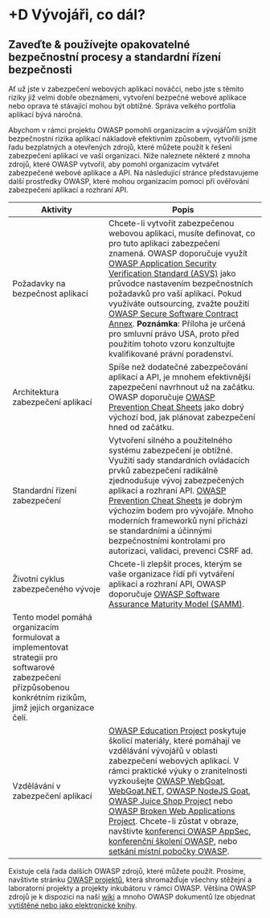 # +D Vývojáři, co dál?

## Zaveďte &amp; používejte opakovatelné bezpečnostní procesy a standardní řízení bezpečnosti

Ať už jste v zabezpečení webových aplikací nováčci, nebo jste s těmito riziky již velmi dobře obeznámeni, vytvoření bezpečné webové aplikace nebo oprava té stávající mohou být obtížné. Správa velkého portfolia aplikací bývá náročná.

Abychom v rámci projektu OWASP pomohli organizacím a vývojářům snížit bezpečnostní rizika aplikací nákladově efektivním způsobem, vytvořili jsme řadu bezplatných a otevřených zdrojů, které můžete použít k řešení zabezpečení aplikací ve vaší organizaci. Níže naleznete některé z mnoha zdrojů, které OWASP vytvořil, aby pomohl organizacím vytvářet zabezpečené webové aplikace a API. Na následující stránce představujeme další prostředky OWASP, které mohou organizacím pomoci při ověřování zabezpečení aplikací a rozhraní API.

| Aktivity | Popis |
| --- | --- |
| Požadavky na bezpečnost aplikací | Chcete-li vytvořit zabezpečenou webovou aplikaci, musíte definovat, co pro tuto aplikaci zabezpečení znamená. OWASP doporučuje využít [OWASP Application Security Verification Standard (ASVS)](https://www.owasp.org/index.php/ASVS) jako průvodce nastavením bezpečnostních požadavků pro vaši aplikaci. Pokud využíváte outsourcing, zvažte použití [OWASP Secure Software Contract Annex](https://www.owasp.org/index.php/OWASP_Secure_Software_Contract_Annex). **Poznámka**: Příloha je určená pro smluvní právo USA, proto před použitím tohoto vzoru konzultujte kvalifikované právní poradenství. |
| Architektura zabezpečení aplikací | Spíše než dodatečné zabezpečování aplikací a API, je mnohem efektivnější zapezpečení navrhnout už na začátku. OWASP doporučuje [OWASP Prevention Cheat Sheets](https://www.owasp.org/index.php/OWASP_Cheat_Sheet_Series) jako dobrý výchozí bod, jak plánovat zabezpečení hned od začátku. | 
| Standardní řízení zabezpečení | Vytvoření silného a použitelného systému zabezpečení je obtížné. Využití sady standardních ovládacích prvků zabezpečení radikálně zjednodušuje vývoj zabezpečených aplikací a rozhraní API. [OWASP Prevention Cheat Sheets](https://www.owasp.org/index.php/OWASP_Cheat_Sheet_Series) je dobrým výchozím bodem pro vývojáře. Mnoho moderních frameworků nyní přichází se standardními a účinnými bezpečnostními kontrolami pro autorizaci, validaci, prevenci CSRF ad. |
| Životní cyklus zabezpečeného vývoje | Chcete-li zlepšit proces, kterým se vaše organizace řídí při vytváření aplikací a rozhraní API, OWASP doporučuje [OWASP Software Assurance Maturity Model (SAMM)](https://www.owasp.org/index.php/OWASP_SAMM_Project). 
Tento model pomáhá organizacím formulovat a implementovat strategii pro softwarové zabezpečení přizpůsobenou konkrétním rizikům, jimž jejich organizace čelí. |
| Vzdělávání v zabezpečení aplikací | [OWASP Education Project](https://www.owasp.org/index.php/Category:OWASP_Education_Project) poskytuje školicí materiály, které pomáhají ve vzdělávání vývojářů v oblasti zabezpečení webových aplikací. V rámci praktické výuky o zranitelnosti vyzkoušejte [OWASP WebGoat](https://www.owasp.org/index.php/WebGoat), [WebGoat.NET](https://www.owasp.org/index.php/Category:OWASP_WebGoat.NET),  [OWASP NodeJS Goat](https://www.owasp.org/index.php/OWASP_Node_js_Goat_Project), [OWASP Juice Shop Project](https://www.owasp.org/index.php/OWASP_Juice_Shop_Project) nebo [OWASP Broken Web Applications Project](https://www.owasp.org/index.php/OWASP_Broken_Web_Applications_Project). Chcete-li zůstat v obraze, navštivte [konferenci OWASP AppSec](https://www.owasp.org/index.php/Category:OWASP_AppSec_Conference), [konferenční školení OWASP](https://www.owasp.org/index.php/Category:OWASP_AppSec_Conference), nebo [setkání místní pobočky OWASP](https://www.owasp.org/index.php/Category:OWASP_Chapter). |

Existuje celá řada dalších OWASP zdrojů, které můžete použít. Prosíme, navštivte stránku [OWASP projektů](https://www.owasp.org/index.php/Projects), která shromažďuje všechny stěžejní a laboratorní projekty a projekty inkubátoru v rámci OWASP. Většina OWASP zdrojů je k dispozici na naší [wiki](https://www.owasp.org/) a mnoho OWASP dokumentů lze objednat [vytištěné nebo jako elektronické knihy](https://stores.lulu.com/owasp).